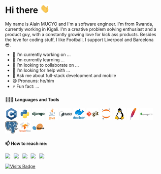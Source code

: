# Hi there <img src="https://raw.githubusercontent.com/alainmucyo/alainmucyo/develop/wave.gif" width="30px"/>

My name is Alain MUCYO and I'm a software engineer. I'm from Rwanda, currently working in Kigali. I'm a creative problem solving enthusiast and a product guy, with a constantly growing love for kick ass products. Besides the love for coding stuff, I like Football, I support Liverpool and Barcelona 😎. 


- 🔭 I’m currently working on ...
- 🌱 I’m currently learning ...
- 👯 I’m looking to collaborate on ...
- 🤔 I’m looking for help with ...
- 💬 Ask me about full-stack development and mobile
- 😄 Pronouns: he/him
- ⚡ Fun fact: ...

#### 👨🏻‍💻 Languages and Tools <br />
  <code><img height="40" src="https://raw.githubusercontent.com/github/explore/80688e429a7d4ef2fca1e82350fe8e3517d3494d/topics/cpp/cpp.png"></code>
  <code><img height="40" src="https://raw.githubusercontent.com/github/explore/80688e429a7d4ef2fca1e82350fe8e3517d3494d/topics/python/python.png"></code>
  <code><img height="40" src="https://raw.githubusercontent.com/github/explore/80688e429a7d4ef2fca1e82350fe8e3517d3494d/topics/django/django.png"></code>
  <code><img height="40" src="https://raw.githubusercontent.com/github/explore/80688e429a7d4ef2fca1e82350fe8e3517d3494d/topics/java/java.png"></code>
  <code><img height="40" src="https://raw.githubusercontent.com/github/explore/80688e429a7d4ef2fca1e82350fe8e3517d3494d/topics/bash/bash.png"></code>
  <code><img height="40" src="https://raw.githubusercontent.com/github/explore/80688e429a7d4ef2fca1e82350fe8e3517d3494d/topics/docker/docker.png"></code>
  <code><img height="40" src="https://raw.githubusercontent.com/github/explore/80688e429a7d4ef2fca1e82350fe8e3517d3494d/topics/git/git.png"></code>
  <code><img height="40" src="https://raw.githubusercontent.com/github/explore/80688e429a7d4ef2fca1e82350fe8e3517d3494d/topics/jupyter-notebook/jupyter-notebook.png"></code>
  <code><img height="40" src="https://raw.githubusercontent.com/github/explore/80688e429a7d4ef2fca1e82350fe8e3517d3494d/topics/linux/linux.png"></code>
  <code><img height="40" src="https://raw.githubusercontent.com/github/explore/80688e429a7d4ef2fca1e82350fe8e3517d3494d/topics/maven/maven.png"></code>
  <code><img height="40" src="https://raw.githubusercontent.com/github/explore/80688e429a7d4ef2fca1e82350fe8e3517d3494d/topics/mongodb/mongodb.png"></code>
  <code><img height="40" src="https://raw.githubusercontent.com/github/explore/80688e429a7d4ef2fca1e82350fe8e3517d3494d/topics/postgresql/postgresql.png"></code>
  <code><img height="40" src="https://raw.githubusercontent.com/github/explore/80688e429a7d4ef2fca1e82350fe8e3517d3494d/topics/tensorflow/tensorflow.png"></code>
  <code><img height="40" src="https://raw.githubusercontent.com/github/explore/80688e429a7d4ef2fca1e82350fe8e3517d3494d/topics/scikit-learn/scikit-learn.png"></code>

#### 📫 How to reach me:
  
[<img src="https://img.icons8.com/color/48/000000/twitter.png" width="3.5%"/>](https://twitter.com/alainmucyo3)  &nbsp; [<img src="https://img.icons8.com/color/48/000000/linkedin.png" width="3.5%"/>](https://www.linkedin.com/in/alain-mucyo-7b58a917b/)  &nbsp; [<img src="https://img.icons8.com/fluent/48/000000/facebook-new.png" width="3.5%"/>](https://www.facebook.com/people/Alain-Mucyo/100007262567735/)  &nbsp; [<img src="https://img.icons8.com/fluent/48/000000/instagram-new.png" width="3.5%"/>](https://www.instagram.com/alainmucyo3/)  &nbsp; <a href="mailto:alainmucyo3@gmail.com"> <img src="https://img.icons8.com/fluent/48/000000/gmail.png" width="3.5%"/>
  
  

[![Visits Badge](https://badges.pufler.dev/visits/alainmucyo/alainmucyo)](https://badges.pufler.dev/visits/alainmucyo/alainmucyo)

